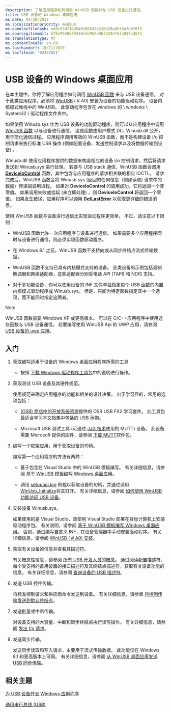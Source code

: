 ```yaml
---
description: 了解应用程序如何调用 WinUSB 函数以与 USB 设备进行通信。
title: USB 设备的 Windows 桌面应用
ms.date: 04/20/2017
ms.localizationpriority: medium
ms.openlocfilehash: ed8c93d71ed546106542e318d29ad539a7d8f0f5
ms.sourcegitcommit: b75e9940d49410e2b952e96f325df67a039cd571
ms.translationtype: MT
ms.contentlocale: zh-CN
ms.lasthandoff: 10/21/2020
ms.locfileid: "92337021"
---
```

# <a name="windows-desktop-app-for-a-usb-device"></a>USB 设备的 Windows 桌面应用

在本主题中，你将了解应用程序如何调用 [WinUSB 函数](/previous-versions/windows/hardware/drivers/ff540046(v=vs.85)#winusb) 来与 USB 设备通信。 对于此类应用程序，必须将 [WinUSB](winusb.md) ( # A0) 安装为设备的功能驱动程序。 设备内核模式堆栈中的 WinUSB。 此驱动程序包含在 windows 的 \\ windows \\ System32 \\ 驱动程序文件夹中。

如果使用 Winusb.sys 作为 USB 设备的功能驱动程序，则可以从应用程序中调用 [WinUSB 函数](/previous-versions/windows/hardware/drivers/ff540046(v=vs.85)#winusb) 以与设备进行通信。 这些函数由用户模式 DLL Winusb.dll 公开，用于简化通信过程。 应用程序调用等效的 WinUSB 函数，而不是构建设备 i/o 控制请求来执行标准 USB 操作 (例如配置设备、发送控制请求以及将数据传输到设备) 。

Winusb.dll 使用应用程序提供的数据来构造相应的设备 i/o 控制请求，然后将请求发送到 Winusb.sys 进行处理。 若要与 USB stack 通信，WinUSB 函数会调用 [**DeviceIoControl**](/windows/desktop/api/ioapiset/nf-ioapiset-deviceiocontrol) 函数，其中包含与应用程序的请求相关联的相应 IOCTL。 请求完成后，WinUSB 函数会将 Winusb.sys (返回的任何信息（例如读取) 请求中的数据）传递回调用进程。 如果对 **DeviceIoControl** 的调用成功，它将返回一个非零值。 如果调用失败或挂起 (未立即处理) ，则 **DeviceIoControl** 将返回一个零值。 如果发生错误，应用程序可以调用 [**GetLastError**](/windows/desktop/api/errhandlingapi/nf-errhandlingapi-getlasterror) 以获取更详细的错误消息。

使用 WinUSB 函数与设备进行通信比实现驱动程序更简单。 不过，请注意以下限制：

- WinUSB 函数允许一次应用程序与设备进行通信。 如果需要多个应用程序同时与设备进行通信，则必须实现函数驱动程序。

- 在 Windows 8.1 之前，WinUSB 函数不支持向或从同步终结点流式传输数据。

- WinUSB 函数不支持已具有内核模式支持的设备。 此类设备的示例包括调制解调器和网络适配器，这些适配器分别受电话 API (TAPI) 和 NDIS 支持。

- 对于多功能设备，你可以使用设备的 INF 文件单独指定每个 USB 函数的内置内核模式驱动程序或 Winusb.sys。 但是，只能为特定函数指定其中一个选项，而不能同时指定这两者。

> [!NOTE]
> WinUSB 函数需要 Windows XP 或更高版本。 可以在 C/C++应用程序中使用这些函数与 USB 设备通信。 若要编写使用 WinUSB Api 的 UWP 应用，请参阅 [USB 设备的 uwp 应用](writing-usb-device-companion-apps-for-microsoft-store.md)。

## <a name="getting-started"></a>入门

1. 获取编写适用于设备的 Windows 桌面应用程序所需的工具

    - 按照 [下载 Windows 驱动程序工具包](https://docs.microsoft.com/windows-hardware/drivers/download-the-wdk)中的说明进行操作。

2. 获取测试 USB 设备及其硬件规范。

    使用规范来确定应用程序的功能和相关的设计决策。 出于学习目的，常用的选项包括：

    - [ (OSR) 商店中的开放系统资源](https://www.osr.com/online-seminars/)提供的 OSR USB FX2 学习套件。 此工具包最适合学习本文档集中包括的 USB 示例。

    - Microsoft USB 测试工具 (可通过 [JJG 技术](http://www.jjgtechnologies.com/Mutt20.htm)使用的 MUTT) 设备。 此设备需要 Microsoft 提供的固件，请参阅 [下载 MUTT](/windows-hardware/drivers/usbcon/mutt-software-package#download-mutt-software-package)软件包。

3. 编写一个框架应用，用于获取设备的句柄。

    编写第一个应用程序的方法有两种：

    - 基于包含在 Visual Studio 中的 WinUSB 模板编写。 有关详细信息，请参阅 [基于 WinUSB 模板编写 Windows 桌面应用](how-to-write-a-windows-desktop-app-that-communicates-with-a-usb-device.md)。

    - 调用 [setupapi.log](/windows-hardware/drivers/install/setupapi) 例程以获取设备的句柄，并通过调用 [WinUsb_Initialize](/windows/desktop/api/winusb/nf-winusb-winusb_initialize)将其打开。 有关详细信息，请参阅 [如何使用 WinUSB 功能访问 USB 设备](using-winusb-api-to-communicate-with-a-usb-device.md)。

4. 安装设备 Winusb.sys。

    如果使用的是 Visual Studio，请使用 Visual Studio 部署在目标计算机上安装驱动程序包。 有关说明，请参阅 [基于 WinUSB 模板编写 Windows 桌面应用](how-to-write-a-windows-desktop-app-that-communicates-with-a-usb-device.md)。 否则，通过编写自定义 INF，在设备管理器中手动安装驱动程序。 有关详细信息，请参阅 [WinUSB ( # A0) 安装](winusb-installation.md)。

5. 获取有关设备的信息并查看其描述符。

    有关概念性信息，请参阅 [所有 USB 开发人员的概念](usb-concepts-for-all-developers.md)。 通过阅读配置描述符、每个受支持的备用设置的接口描述符及其终结点描述符，获取有关设备功能的信息。 有关详细信息，请参阅 [查询设备的 USB 描述符](using-winusb-api-to-communicate-with-a-usb-device.md#query)。

6. 发送 USB 控件传输。

    将标准控制请求和供应商命令发送到设备。 有关详细信息，请参阅 [将控制传输发送到默认终结点](using-winusb-api-to-communicate-with-a-usb-device.md#control)。

7. 发送批量或中断传输。

    对设备支持的大容量、中断和同步终结点执行读写操作。 有关详细信息，请参阅 [发出 I/o 请求](using-winusb-api-to-communicate-with-a-usb-device.md#io)。

8. 发送同步传输。

    发送同步读取和写入请求，主要用于流式传输数据。 此功能仅在 Windows 8.1 和更高版本上可用。 有关详细信息，请参阅 [从 WinUSB 桌面应用发送 USB 同步传输](getting-set-up-to-use-windows-devices-usb.md)。

## <a name="related-topics"></a>相关主题

[为 USB 设备开发 Windows 应用程序](developing-windows-applications-that-communicate-with-a-usb-device.md)  

[通用串行总线 (USB)](https://docs.microsoft.com/windows-hardware/drivers/)  
